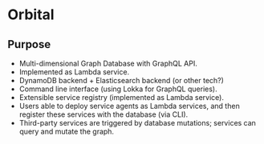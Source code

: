 # Orbital

## Purpose

- Multi-dimensional Graph Database with GraphQL API.
- Implemented as Lambda service.
- DynamoDB backend + Elasticsearch backend (or other tech?)
- Command line interface (using Lokka for GraphQL queries).
- Extensible service registry (implemented as Lambda service).
- Users able to deploy service agents as Lambda services, and then register these services with the database (via CLI).
- Third-party services are triggered by database mutations; services can query and mutate the graph.
